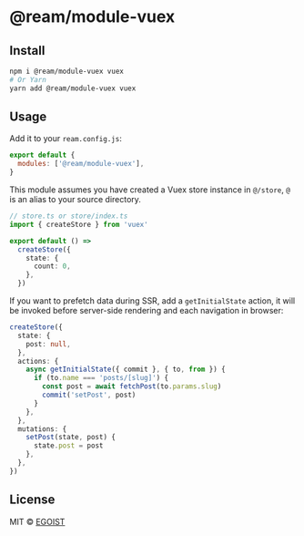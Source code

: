 # @ream/module-vuex

## Install

```bash
npm i @ream/module-vuex vuex
# Or Yarn
yarn add @ream/module-vuex vuex
```

## Usage

Add it to your `ream.config.js`:

```js
export default {
  modules: ['@ream/module-vuex'],
}
```

This module assumes you have created a Vuex store instance in `@/store`, `@` is an alias to your source directory.

```ts
// store.ts or store/index.ts
import { createStore } from 'vuex'

export default () =>
  createStore({
    state: {
      count: 0,
    },
  })
```

If you want to prefetch data during SSR, add a `getInitialState` action, it will be invoked before server-side rendering and each navigation in browser:

```ts
createStore({
  state: {
    post: null,
  },
  actions: {
    async getInitialState({ commit }, { to, from }) {
      if (to.name === 'posts/[slug]') {
        const post = await fetchPost(to.params.slug)
        commit('setPost', post)
      }
    },
  },
  mutations: {
    setPost(state, post) {
      state.post = post
    },
  },
})
```

## License

MIT &copy; [EGOIST](https://github.com/sponsors/egoist)
